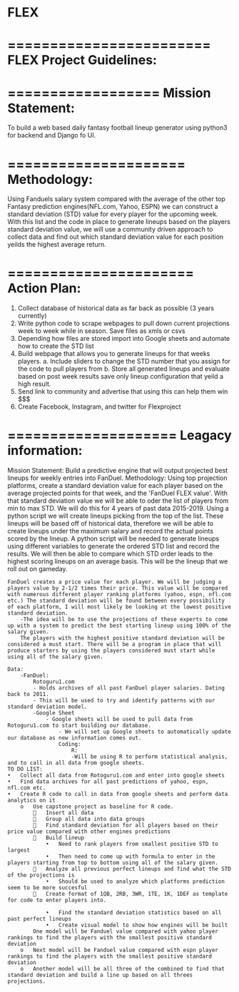 # FLEX
========================
FLEX Project Guidelines:
========================
==================
Mission Statement:
==================

To build a web based daily fantasy football lineup generator using python3 for backend and Django fo UI.

=====================
Methodology:
=====================
Using Fanduels salary system compared with the average of the other top Fantasy prediction engines(NFL.com, Yahoo, ESPN) 
we can construct a standard deviation (STD) value for every player for the upcoming week. With this list and the code in place to generate lineups based on the players standard deviation value, we will use a community driven approach to collect data and find out which standard deviation value for each position yeilds the highest average return.

======================
Action Plan:
======================
 1. Collect database of historical data as far back as possible (3 years currently)
 2. Write python code to scrape webpages to pull down current projections week to week while in season. Save files as xmls or csvs
 3. Depending how files are stored import into Google sheets and automate how to create the STD list
 4. Build webpage that allows you to generate lineups for that weeks players.
    a. Include sliders to change the STD number that you assign for the code to pull players from
    b. Store all generated lineups and evaluate based on post week results save only lineup configuration that yeild a high result.
 5. Send link to community and advertise that using this can help them win $$$
 6. Create Facebook, Instagram, and twitter for Flexproject
 


====================
Leagacy information:
====================
Mission Statement: Build a predictive engine that will output projected best lineups for weekly entries into FanDuel.
	Methodology:  Using top projection platforms, create a standard deviation value for each player based on the average projected points for that week, and the 'FanDuel FLEX value'. With that standard deviation value we will be able to oder the list of players from min to max STD. We will do this for 4 years of past data 2015-2019. Using a python script we will create lineups picking from the top of the list. These lineups will be based off of historical data, therefore we will be able to create lineups under the maximum salary and record the actual points scored by the lineup. A python script will be needed to generate lineups using different variables to generate the ordered STD list and record the results. We will then be able to compare which STD order leads to the highest scoring lineups on an average basis. This will be the lineup that we roll out on gameday.
	
	FanDuel creates a price value for each player. We will be judging a players value by 2-1/2 times their price. This value will be compared with numerous different player ranking platforms (yahoo, espn, nfl.com etc.) The standard deviation will be found between every possibility of each platform, I will most likely be looking at the lowest positive standard deviation. 
		-The idea will be to use the projections of these experts to come up with a system to predict the best starting lineup using 100% of the salary given.
		The players with the highest positive standard deviation will be considered a must start. There will be a program in place that will produce starters by using the players considered must start while using all of the salary given.

	Data: 
		-FanDuel: 
			Rotoguru1.com
			- Holds archives of all past FanDuel player salaries. Dating back to 2011.
			- This will be used to try and identify patterns with our standard deviation model.
			-Google Sheet
				- Google sheets will be used to pull data from Rotoguru1.com to start building our database.
					- We will set up Google sheets to automatically update our database as new information comes out.
					Coding:
						R:
						-Will be using R to perform statistical analysis, and to call in all data from google sheets.
	TO DO LIST:
	•	Collect all data from Rotoguru1.com and enter into google sheets 
	•	Find data archives for all past predictions of yahoo, espn, nfl.com etc.
	•	Create R code to call in data from google sheets and perform data analytics on it
		o	Use capstone project as baseline for R code.
				Insert all data
				Group all data into data groups
				Find standard deviation for all players based on their price value compared with other engines predictions
				Build lineup
				•	Need to rank players from smallest positive STD to largest
				•	Then need to come up with formula to enter in the players starting from top to bottom using all of the salary given.
				Analyze all previous perfect lineups and find what the STD of the projections is
				•	Should be used to analyze which platforms prediction seem to be more succesful
				Create format of 1QB, 2RB, 3WR, 1TE, 1K, 1DEF as template for code to enter players into.

				•	Find the standard deviation statistics based on all past perfect lineups
				•	Create visual model to show how engines will be built
			One model will be Fanduel value compared with yahoo player rankings to find the players with the smallest positive standard deviation
		o	Next model will be Fanduel value compared with espn player rankings to find the players with the smallest positive standard deviation
		o	Another model will be all three of the combined to find that standard deviation and build a line up based on all threes projections.


